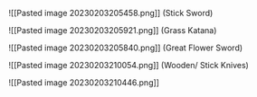 
![[Pasted image 20230203205458.png]] (Stick Sword)

![[Pasted image 20230203205921.png]] (Grass Katana)

![[Pasted image 20230203205840.png]] (Great Flower Sword)

![[Pasted image 20230203210054.png]] (Wooden/ Stick Knives)

![[Pasted image 20230203210446.png]]


